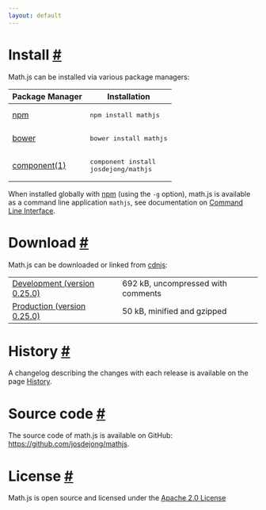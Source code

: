 ```yaml
---
layout: default
---
```


<h1 id="install">Install <a href="#install" title="Permalink">#</a></h1>


Math.js can be installed via various package managers: 

Package Manager                                         | Installation
------------------------------------------------------- | ------------------------------------
[npm](https://npmjs.org/)                               | <div class="highlight"><pre>npm install mathjs</pre></div>
[bower](http://twitter.github.io/bower/)                | <div class="highlight"><pre>bower install mathjs</pre></div>
[component(1)](https://github.com/component/component/) | <div class="highlight"><pre>component install josdejong/mathjs</pre></div>

When installed globally with [npm](https://npmjs.org/) (using the `-g` option), math.js is available as a command line application `mathjs`, see documentation on [Command Line Interface](docs/command_line_interface.html).


<h1 id="download">Download <a href="#download" title="Permalink">#</a></h1>

Math.js can be downloaded or linked from [cdnjs](http://cdnjs.com/):

<table class="download">
  <tr>
    <td>
      <a href="http://cdnjs.cloudflare.com/ajax/libs/mathjs/0.25.0/math.js">
        Development (version 0.25.0)
      </a>
    </td>
    <td>
      <span id="development-size">692 kB</span>, uncompressed with comments
    </td>
  </tr>
  <tr>
    <td>
      <a href="http://cdnjs.cloudflare.com/ajax/libs/mathjs/0.25.0/math.min.js">
        Production (version 0.25.0)
      </a>
    </td>
    <td>
      <span id="production-size">50 kB</span>, minified and gzipped
    </td>
  </tr>
</table>


<h1 id="history">History <a href="#history" title="Permalink">#</a></h1>

A changelog describing the changes with each release is available on the page [History](history.html).


<h1 id="source-code">Source code <a href="#source-code" title="Permalink">#</a></h1>

The source code of math.js is available on GitHub: https://github.com/josdejong/mathjs.


<h1 id="license">License <a href="#license" title="Permalink">#</a></h1>

Math.js is open source and licensed under the
[Apache 2.0 License](http://www.apache.org/licenses/LICENSE-2.0)

